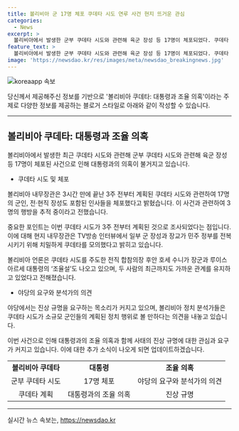 ```yaml
---
title: 볼리비아 군 17명 체포 쿠데타 시도 연루 사건 현지 뜨거운 관심
categories:
  - News
excerpt: >
  볼리비아에서 발생한 군부 쿠데타 시도와 관련해 육군 장성 등 17명이 체포되었다. 쿠데타 계획은 3주 전부터 진행된 것으로 조사됐으며, 대통령의 암묵적 지시에 따른 것으로 의심됨. 야당과 분석가들은 진상규명을 요구하고 있으며, 사태의 예상치 못한 방향으로 흘러가고 있음에 대한 우려가 커지고 있다.
feature_text: >
  볼리비아에서 발생한 군부 쿠데타 시도와 관련해 육군 장성 등 17명이 체포되었다. 쿠데타 계획은 3주 전부터 진행된 것으로 조사됐으며, 대통령의 암묵적 지시에 따른 것으로 의심됨. 야당과 분석가들은 진상규명을 요구하고 있으며, 사태의 예상치 못한 방향으로 흘러가고 있음에 대한 우려가 커지고 있다.
image: 'https://newsdao.kr/res/images/meta/newsdao_breakingnews.jpg'
---
```


<p><img src="https://newsdao.kr/res/images/meta/newsdao_breakingnews.jpg" alt="koreaapp 속보" /></p>

<p>당신께서 제공해주신 정보를 기반으로 '볼리비아 쿠데타: 대통령과 조율 의혹'이라는 주제로 다양한 정보를 제공하는 블로거 스타일로 아래와 같이 작성할 수 있습니다.</p>

<hr />

<h2 data-ke-size="size26">볼리비아 쿠데타: 대통령과 조율 의혹</h2>

<p>볼리비아에서 발생한 최근 쿠데타 시도와 관련해 군부 쿠데타 시도와 관련해 육군 장성 등 17명이 체포된 사건으로 인해 대통령과의 의혹이 불거지고 있습니다.</p>

<ul>
  <li>쿠데타 시도 및 체포</li>
</ul>

<p>볼리비아 내무장관은 3시간 만에 끝난 3주 전부터 계획된 쿠데타 시도와 관련하여 17명의 군인, 전·현직 장성도 포함된 인사들을 체포했다고 밝혔습니다. 이 사건과 관련하여 3명의 행방을 추적 중이라고 전했습니다.</p>

<p data-ke-size="size16"></p>

<p>중요한 포인트는 이번 쿠데타 시도가 3주 전부터 계획된 것으로 조사되었다는 점입니다. 이에 대해 현지 내무장관은 TV방송 인터뷰에서 일부 군 장성과 장교가 민주 정부를 전복시키기 위해 치밀하게 쿠데타를 모의했다고 밝히고 있습니다.</p>

<p>볼리비아 언론은 쿠데타 시도를 주도한 전직 합참의장 후안 호세 수니가 장군과 루이스 아르세 대통령의 ‘조율설’도 나오고 있으며, 두 사람의 최근까지도 가까운 관계를 유지하고 있었다고 전해졌습니다.</p>

<ul>
  <li>야당의 요구와 분석가의 의견</li>
</ul>

<p>야당에서는 진상 규명을 요구하는 목소리가 커지고 있으며, 볼리비아 정치 분석가들은 쿠데타 시도가 소규모 군인들의 계획된 정치 행위로 볼 만하다는 의견을 내놓고 있습니다.</p>

<p>이번 사건으로 인해 대통령과의 조율 의혹과 함께 사태의 진상 규명에 대한 관심과 요구가 커지고 있습니다. 이에 대한 추가 소식이 나오게 되면 업데이트하겠습니다.</p>

<table>
  <tr>
    <td style="text-align: center; height: 17px;"><b>볼리비아 쿠데타</b></td>
    <td style="text-align: center; height: 17px;"><b>대통령</b></td>
    <td style="text-align: center; height: 17px;"><b>조율 의혹</b></td>
  </tr>
  <tr>
    <td style="text-align: center;">군부 쿠데타 시도</td>
    <td style="text-align: center;">17명 체포</td>
    <td style="text-align: center;">야당의 요구와 분석가의 의견</td>
  </tr>
  <tr>
    <td style="text-align: center;">쿠데타 계획</td>
    <td style="text-align: center;">대통령과의 조율 의혹</td>
    <td style="text-align: center;">진상 규명</td>
  </tr>
</table>

<hr />
실시간 뉴스 속보는, <a href="https://newsdao.kr" rel="dofollow">https://newsdao.kr</a>


